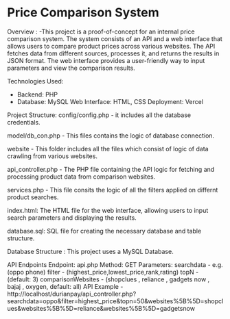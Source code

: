 # Price Comparison System
Overview :
-This project is a proof-of-concept for an internal price comparison system. The system consists of an API and a web interface that allows users to compare product prices across various websites. The API fetches data from different sources, processes it, and returns the results in JSON format. The web interface provides a user-friendly way to input parameters and view the comparison results.

Technologies Used:
- Backend: PHP
- Database: MySQL
Web Interface: HTML, CSS
Deployment: Vercel

Project Structure:
config/config.php - it includes all the database credentials.

model/db_con.php - This files contains the logic of database connection.

website - This folder includes all the files which consist of logic of data crawling from various websites.

api_controller.php - The PHP file containing the API logic for fetching and processing product data from comparison websites.

services.php - This file consits the logic of all the filters applied on differnt product searches.

index.html: The HTML file for the web interface, allowing users to input search parameters and displaying the results.

database.sql: SQL file for creating the necessary database and table structure.


Database Structure :
This project uses a MySQL Database.

API Endpoints
Endpoint: api.php
Method: GET
Parameters:
searchdata - e.g.(oppo phone)
filter - (highest_price,lowest_price,rank,rating)
topN - (default: 3)
comparisonWebsites - (shopclues , reliance , gadgets now , bajaj , oxygen, default: all)
API Example - http://localhost/durianpay/api_controller.php?searchdata=oppo&filter=highest_price&topn=50&websites%5B%5D=shopclues&websites%5B%5D=reliance&websites%5B%5D=gadgetsnow

